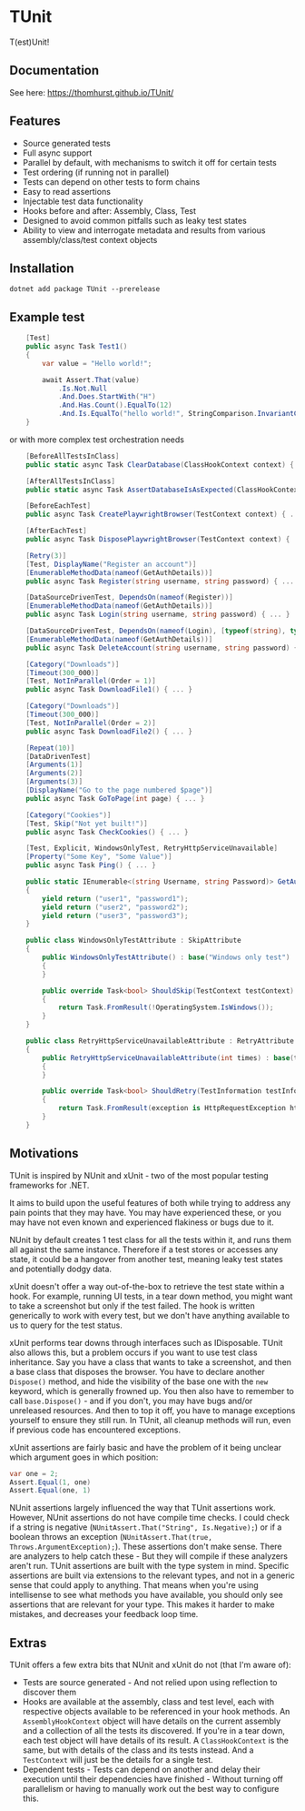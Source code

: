 # TUnit

T(est)Unit!

## Documentation

See here: <https://thomhurst.github.io/TUnit/>

## Features

- Source generated tests
- Full async support
- Parallel by default, with mechanisms to switch it off for certain tests
- Test ordering (if running not in parallel)
- Tests can depend on other tests to form chains
- Easy to read assertions
- Injectable test data functionality
- Hooks before and after: Assembly, Class, Test
- Designed to avoid common pitfalls such as leaky test states
- Ability to view and interrogate metadata and results from various assembly/class/test context objects

## Installation

`dotnet add package TUnit --prerelease`

## Example test

```csharp
    [Test]
    public async Task Test1()
    {
        var value = "Hello world!";

        await Assert.That(value)
            .Is.Not.Null
            .And.Does.StartWith("H")
            .And.Has.Count().EqualTo(12)
            .And.Is.EqualTo("hello world!", StringComparison.InvariantCultureIgnoreCase);
    }
```

or with more complex test orchestration needs

```csharp
    [BeforeAllTestsInClass]
    public static async Task ClearDatabase(ClassHookContext context) { ... }

    [AfterAllTestsInClass]
    public static async Task AssertDatabaseIsAsExpected(ClassHookContext context) { ... }

    [BeforeEachTest]
    public async Task CreatePlaywrightBrowser(TestContext context) { ... }

    [AfterEachTest]
    public async Task DisposePlaywrightBrowser(TestContext context) { ... }

    [Retry(3)]
    [Test, DisplayName("Register an account")]
    [EnumerableMethodData(nameof(GetAuthDetails))]
    public async Task Register(string username, string password) { ... }

    [DataSourceDrivenTest, DependsOn(nameof(Register))]
    [EnumerableMethodData(nameof(GetAuthDetails))]
    public async Task Login(string username, string password) { ... }

    [DataSourceDrivenTest, DependsOn(nameof(Login), [typeof(string), typeof(string)])]
    [EnumerableMethodData(nameof(GetAuthDetails))]
    public async Task DeleteAccount(string username, string password) { ... }

    [Category("Downloads")]
    [Timeout(300_000)]
    [Test, NotInParallel(Order = 1)]
    public async Task DownloadFile1() { ... }

    [Category("Downloads")]
    [Timeout(300_000)]
    [Test, NotInParallel(Order = 2)]
    public async Task DownloadFile2() { ... }

    [Repeat(10)]
    [DataDrivenTest]
    [Arguments(1)]
    [Arguments(2)]
    [Arguments(3)]
    [DisplayName("Go to the page numbered $page")]
    public async Task GoToPage(int page) { ... }

    [Category("Cookies")]
    [Test, Skip("Not yet built!")]
    public async Task CheckCookies() { ... }

    [Test, Explicit, WindowsOnlyTest, RetryHttpServiceUnavailable]
    [Property("Some Key", "Some Value")]
    public async Task Ping() { ... }

    public static IEnumerable<(string Username, string Password)> GetAuthDetails()
    {
        yield return ("user1", "password1");
        yield return ("user2", "password2");
        yield return ("user3", "password3");
    }

    public class WindowsOnlyTestAttribute : SkipAttribute
    {
        public WindowsOnlyTestAttribute() : base("Windows only test")
        {
        }

        public override Task<bool> ShouldSkip(TestContext testContext)
        {
            return Task.FromResult(!OperatingSystem.IsWindows());
        }
    }

    public class RetryHttpServiceUnavailableAttribute : RetryAttribute
    {
        public RetryHttpServiceUnavailableAttribute(int times) : base(times)
        {
        }

        public override Task<bool> ShouldRetry(TestInformation testInformation, Exception exception, int currentRetryCount)
        {
            return Task.FromResult(exception is HttpRequestException httpRequestException && httpRequestException.StatusCode == HttpStatusCode.ServiceUnavailable);
        }
    }
```

## Motivations

TUnit is inspired by NUnit and xUnit - two of the most popular testing frameworks for .NET.

It aims to build upon the useful features of both while trying to address any pain points that they may have. You may have experienced these, or you may have not even known and experienced flakiness or bugs due to it.

NUnit by default creates 1 test class for all the tests within it, and runs them all against the same instance. Therefore if a test stores or accesses any state, it could be a hangover from another test, meaning leaky test states and potentially dodgy data.

xUnit doesn't offer a way out-of-the-box to retrieve the test state within a hook. For example, running UI tests, in a tear down method, you might want to take a screenshot but only if the test failed. The hook is written generically to work with every test, but we don't have anything available to us to query for the test status.

xUnit performs tear downs through interfaces such as IDisposable. TUnit also allows this, but a problem occurs if you want to use test class inheritance. Say you have a class that wants to take a screenshot, and then a base class that disposes the browser. You have to declare another `Dispose()` method, and hide the visibility of the base one with the `new` keyword, which is generally frowned up. You then also have to remember to call `base.Dispose()` - and if you don't, you may have bugs and/or unreleased resources. And then to top it off, you have to manage exceptions yourself to ensure they still run. In TUnit, all cleanup methods will run, even if previous code has encountered exceptions.

xUnit assertions are fairly basic and have the problem of it being unclear which argument goes in which position:
```csharp
var one = 2;
Assert.Equal(1, one)
Assert.Equal(one, 1)
```

NUnit assertions largely influenced the way that TUnit assertions work. However, NUnit assertions do not have compile time checks. I could check if a string is negative (`NUnitAssert.That("String", Is.Negative);`) or if a boolean throws an exception (`NUnitAssert.That(true, Throws.ArgumentException);`). These assertions don't make sense. There are analyzers to help catch these - But they will compile if these analyzers aren't run.
TUnit assertions are built with the type system in mind. Specific assertions are built via extensions to the relevant types, and not in a generic sense that could apply to anything. That means when you're using intellisense to see what methods you have available, you should only see assertions that are relevant for your type. This makes it harder to make mistakes, and decreases your feedback loop time.

## Extras

TUnit offers a few extra bits that NUnit and xUnit do not (that I'm aware of):
- Tests are source generated - And not relied upon using reflection to discover them
- Hooks are available at the assembly, class and test level, each with respective objects available to be referenced in your hook methods. An `AssemblyHookContext` object will have details on the current assembly and a collection of all the tests its discovered. If you're in a tear down, each test object will have details of its result. A `ClassHookContext` is the same, but with details of the class and its tests instead. And a `TestContext` will just be the details for a single test.
- Dependent tests - Tests can depend on another and delay their execution until their dependencies have finished - Without turning off parallelism or having to manually work out the best way to configure this.